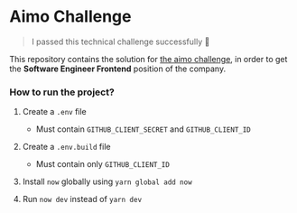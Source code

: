 # Aimo Challenge

> I passed this technical challenge successfully 🥳

This repository contains the solution for
[the aimo challenge](https://github.com/aimo/prueba-frontend), in order to get
the **Software Engineer Frontend** position of the company.

### How to run the project?

1. Create a `.env` file

   - Must contain `GITHUB_CLIENT_SECRET` and `GITHUB_CLIENT_ID`

2. Create a `.env.build` file

   - Must contain only `GITHUB_CLIENT_ID`

3. Install `now` globally using `yarn global add now`
4. Run `now dev` instead of `yarn dev`
